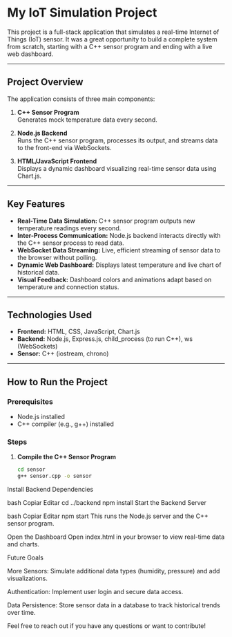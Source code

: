 # My IoT Simulation Project

This project is a full-stack application that simulates a real-time Internet of Things (IoT) sensor. It was a great opportunity to build a complete system from scratch, starting with a C++ sensor program and ending with a live web dashboard.

---

## Project Overview

The application consists of three main components:

1. **C++ Sensor Program**  
   Generates mock temperature data every second.

2. **Node.js Backend**  
   Runs the C++ sensor program, processes its output, and streams data to the front-end via WebSockets.

3. **HTML/JavaScript Frontend**  
   Displays a dynamic dashboard visualizing real-time sensor data using Chart.js.

---

## Key Features 

- **Real-Time Data Simulation:** C++ sensor program outputs new temperature readings every second.  
- **Inter-Process Communication:** Node.js backend interacts directly with the C++ sensor process to read data.  
- **WebSocket Data Streaming:** Live, efficient streaming of sensor data to the browser without polling.  
- **Dynamic Web Dashboard:** Displays latest temperature and live chart of historical data.  
- **Visual Feedback:** Dashboard colors and animations adapt based on temperature and connection status.

---

## Technologies Used 

- **Frontend:** HTML, CSS, JavaScript, Chart.js  
- **Backend:** Node.js, Express.js, child_process (to run C++), ws (WebSockets)  
- **Sensor:** C++ (iostream, chrono)

---

## How to Run the Project 

### Prerequisites
- Node.js installed  
- C++ compiler (e.g., g++) installed

### Steps

1. **Compile the C++ Sensor Program**  
   ```bash
   cd sensor
   g++ sensor.cpp -o sensor
Install Backend Dependencies

bash
Copiar
Editar
cd ../backend
npm install
Start the Backend Server

bash
Copiar
Editar
npm start
This runs the Node.js server and the C++ sensor program.

Open the Dashboard
Open index.html in your browser to view real-time data and charts.

Future Goals 

More Sensors: Simulate additional data types (humidity, pressure) and add visualizations.

Authentication: Implement user login and secure data access.

Data Persistence: Store sensor data in a database to track historical trends over time.

Feel free to reach out if you have any questions or want to contribute!
